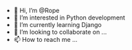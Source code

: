 - 👋 Hi, I’m @Rope
- 👀 I’m interested in Python development
- 🌱 I’m currently learning Django
- 💞️ I’m looking to collaborate on ...
- 📫 How to reach me ...

<!---
Rope-IRL/Rope-IRL is a ✨ special ✨ repository because its `README.md` (this file) appears on your GitHub profile.
You can click the Preview link to take a look at your changes.
--->
